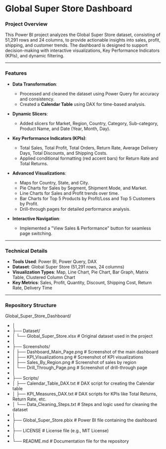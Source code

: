 # **Global Super Store Dashboard**

### **Project Overview**
This Power BI project analyzes the Global Super Store dataset, consisting of 51,291 rows and 24 columns, to provide actionable insights into sales, profit, shipping, and customer trends. The dashboard is designed to support decision-making with interactive visualizations, Key Performance Indicators (KPIs), and dynamic filtering.

---

### **Features**
- **Data Transformation**:  
  - Processed and cleaned the dataset using Power Query for accuracy and consistency.  
  - Created a **Calendar Table** using DAX for time-based analysis.  

- **Dynamic Slicers**:  
  - Added slicers for Market, Region, Country, Category, Sub-category, Product Name, and Date (Year, Month, Day).  

- **Key Performance Indicators (KPIs)**:  
  - Total Sales, Total Profit, Total Orders, Return Rate, Average Delivery Days, Total Discounts, and Shipping Costs.  
  - Applied conditional formatting (red accent bars) for Return Rate and Total Returns.  

- **Advanced Visualizations**:  
  - Maps for Country, State, and City.  
  - Pie Charts for Sales by Segment, Shipment Mode, and Market.  
  - Line Charts for Sales and Profit trends over time.  
  - Bar Charts for Top 5 Products by Profit/Loss and Top 5 Customers by Profit.  
  - Drill-through pages for detailed performance analysis.  

- **Interactive Navigation**:  
  - Implemented a "View Sales & Performance" button for seamless page switching.  

---

### **Technical Details**
- **Tools Used**: Power BI, Power Query, DAX  
- **Dataset**: Global Super Store (51,291 rows, 24 columns)  
- **Visualization Types**: Map, Line Chart, Pie Chart, Bar Graph, Matrix Table, Clustered Column Chart  
- **Key Metrics**: Sales, Profit, Quantity, Discount, Shipping Cost, Return Rate, Delivery Time  

---

### **Repository Structure**
Global_Super_Store_Dashboard/
- │
- ├── Dataset/
- │   └── Global_Super_Store.xlsx               # Original dataset used in the project
- │
- ├── Screenshots/
- │   ├── Dashboard_Main_Page.png              # Screenshot of the main dashboard
- │   ├── KPI_Visualizations.png               # Screenshot of KPI visualizations
- │   ├── Sales_By_Region.png                  # Screenshot of sales by region
- │   └── Drill_Through_Page.png               # Screenshot of drill-through page
- │
- ├── Scripts/
- │   ├── Calendar_Table_DAX.txt               # DAX script for creating the Calendar table
- │   ├── KPI_Measures_DAX.txt                 # DAX scripts for KPIs like Total Returns, Return Rate, etc.
- │   └── Data_Cleaning_Steps.txt              # Steps and logic used for cleaning the dataset
- │
- ├── Global_Super_Store.pbix                  # Power BI file containing the dashboard
- │
- ├── LICENSE                                  # License file (e.g., MIT License)
- │
- └── README.md                                # Documentation file for the repository

